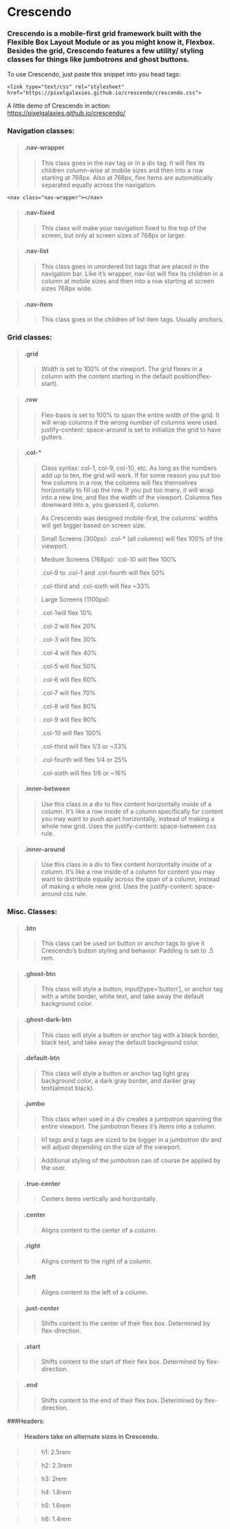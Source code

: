 # Crescendo
### Crescendo is a mobile-first grid framework built with the Flexible Box Layout Module or as you might know it, Flexbox. Besides the grid, Crescendo features a few utility/ styling classes for things like jumbotrons and ghost buttons. 

To use Crescendo, just paste this snippet into you head tags:

`<link type="text/css" rel="stylesheet" href="https://pixelgalaxies.github.io/crescendo/crescendo.css">`

A little demo of Crescendo in action: https://pixelgalaxies.github.io/crescendo/

### Navigation classes:

>#### .nav-wrapper
>>This class goes in the nav tag or in a div tag. It will flex its children column-wise at mobile sizes and then into a row starting at 768px. Also at 768px, flex items are automatically separated equally across the navigation. 

`<nav class="nav-wrapper"></nav>`

>#### .nav-fixed
>>This class will make your navigation fixed to the top of the screen, but only at screen sizes of 768px or larger.

>#### .nav-list
>>This class goes in unordered list tags that are placed in the navigation bar. Like it’s wrapper, nav-list will flex its children in a column at mobile sizes and then into a row starting at screen sizes 768px wide.

>#### .nav-item
>>This class goes in the children of list item tags. Usually anchors.

### Grid classes:

>#### .grid
>> Width is set to 100% of the viewport. The grid flexes in a column with the content starting in the default position(flex-start).

>#### .row
>> Flex-basis is set to 100% to span the entire width of the grid. It will wrap columns if the wrong number of columns were used. justify-content: space-around is set to initialize the grid to have gutters.

>#### .col-*
>> Class syntax: col-1, col-9, col-10, etc. As long as the numbers add up to ten, the grid will work. If for some reason you put too few columns in a row, the columns will flex themselves horizontally to fill up the row. If you put too many, it will wrap into a new line, and flex the width of the viewport. Columns flex downward into a, you guessed it, column.

>> As Crescendo was designed mobile-first, the columns’ widths will get bigger based on screen size. 

>> Small Screens (300px):
>> .col-* (all columns) will flex 100% of the viewport.

>> Medium Screens (768px):
>> .col-10 will flex 100%

>> .col-9 to .col-1 and .col-fourth will flex 50%

>> .col-third and .col-sixth will flex ~33%

>> Large Screens (1100px):

>> .col-1will flex 10%

>> .col-2 will flex 20%

>> .col-3 will flex 30%

>> .col-4 will flex 40%

>> .col-5 will flex 50%

>> .col-6 will flex 60%

>> .col-7 will flex 70%

>> .col-8 will flex 80%

>> .col-9 will flex 90%

>> .col-10 will flex 100% 

>> .col-third will flex 1/3 or ~33%

>> .col-fourth will flex 1/4 or 25%

>> .col-sixth will flex 1/6 or ~16%


>#### .inner-between
>> Use this class in a div to flex content horizontally inside of a column. It’s like a row inside of a column specifically for content you may want to push apart horizontally, instead of making a whole new grid. Uses the justify-content: space-between css rule. 

>#### .inner-around
>> Use this class in a div to flex content horizontally inside of a column. It’s like a row inside of a column for content you may want to distribute equally across the span of a column, instead of making a whole new grid. Uses the justify-content: space-around css rule.

### Misc. Classes:

>#### .btn
>>This class can be used on button or anchor tags to give it Crescendo’s button styling and behavior. Padding is set to .5 rem.

>#### .ghost-btn 
>> This class will style a button, input[type=‘button’], or anchor tag with a white border, white text, and take away the default background color. 

>#### .ghost-dark-btn
>> This class will style a button or anchor tag with a black border, black text, and take away the default background color. 

>#### .default-btn 
>> This class will style a button or anchor tag light gray background color, a dark gray border, and darker gray text(almost black).

>#### .jumbo
>> This class when used in a div creates a jumbotron spanning the entire viewport. The jumbotron flexes it’s items into a column.

>> h1 tags and p tags are sized to be bigger in a jumbotron div and will adjust depending on the size of the viewport. 

>> Additional styling of the jumbotron can of course be applied by the user. 


>#### .true-center
>>Centers items vertically and horizontally.

>#### .center
>> Aligns content to the center of a column.

>#### .right 
>> Aligns content to the right of a column.

>#### .left
>> Aligns content to the left of a column.

>#### .just-center
>> Shifts content to the center of their flex box. Determined by flex-direction.

>#### .start 
>> Shifts content to the start of their flex box. Determined by flex-direction.

>#### .end
>> Shifts content to the end of their flex box. Determined by flex-direction.


###Headers:

>#### Headers take on alternate sizes in Crescendo. 

>> h1: 2.5rem

>> h2: 2.3rem

>> h3: 2rem

>> h4: 1.8rem

>> h5: 1.6rem

>> h6: 1.4rem
